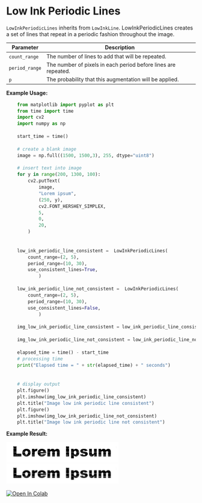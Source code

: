 # Low Ink Periodic Lines

`LowInkPeriodicLines` inherits from `LowInkLine`. LowInkPeriodicLines creates a set of lines that repeat in a periodic fashion throughout the image.


| Parameter      | Description                                                    |
|----------------|----------------------------------------------------------------|
| `count_range`  | The number of lines to add that will be repeated.              |
| `period_range` | The number of pixels in each period before lines are repeated. |
| `p`            | The probability that this augmentation will be applied.        |


**Example Usage:**
```python
    from matplotlib import pyplot as plt
    from time import time
    import cv2
    import numpy as np

    start_time = time()

    # create a blank image
    image = np.full((1500, 1500,3), 255, dtype="uint8")

    # insert text into image
    for y in range(200, 1300, 100):
        cv2.putText(
            image,
            "Lorem ipsum",
            (250, y),
            cv2.FONT_HERSHEY_SIMPLEX,
            5,
            0,
            20,
        )


    low_ink_periodic_line_consistent =  LowInkPeriodicLines(
        count_range=(2, 5),
        period_range=(10, 30),
        use_consistent_lines=True,
            )

    low_ink_periodic_line_not_consistent =  LowInkPeriodicLines(
        count_range=(2, 5),
        period_range=(10, 30),
        use_consistent_lines=False,
            )

    img_low_ink_periodic_line_consistent = low_ink_periodic_line_consistent(image)

    img_low_ink_periodic_line_not_consistent = low_ink_periodic_line_not_consistent(image)

    elapsed_time = time() - start_time
    # processing time
    print("Elapsed time = " + str(elapsed_time) + " seconds")


    # display output
    plt.figure()
    plt.imshow(img_low_ink_periodic_line_consistent)
    plt.title("Image low ink periodic line consistent")
    plt.figure()
    plt.imshow(img_low_ink_periodic_line_not_consistent)
    plt.title("Image low ink periodic line not consistent")
```


**Example Result:**

![Ink Bleed no Blur](../../images/Augmentations/LowInkLines.png)
![Ink Bleed with Blur](../../images/Augmentations/LowInkLinesBlur.png)

[![Open In Colab](https://colab.research.google.com/assets/colab-badge.svg)](https://colab.research.google.com/drive/1AfbcC_9_fp8zDnc8GCL0kGApLO67MW7A?usp=sharing)
